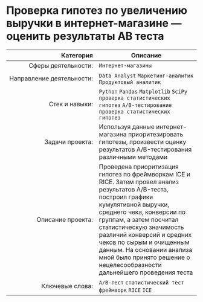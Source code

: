 # Проверка гипотез по увеличению выручки в интернет-магазине — оценить результаты AB теста

| Категория               | Описание |
| --------------------: | ---|
|Сферы&nbsp;деятельности:|`Интернет-магазины`|
|Направление&nbsp;деятельности:|`Data Analyst` `Маркетинг-аналитик` `Продуктовый аналитик`|
|Стек&nbsp;и&nbsp;навыки:|`Python` `Pandas` `Matplotlib` `SciPy` `проверка статистических гипотез` `A/B-тестирование` `проверка статистических гипотез`|
|Задачи&nbsp;проекта:|Используя данные интернет-магазина приоритезировать гипотезы, произвести оценку результатов A/B-тестирования различными методами|
|Описание&nbsp;проекта:|Проведена приоритизация гипотез по фреймворкам ICE и RICE. Затем провел анализ результатов A/B-теста, построил графики кумулятивной выручки, среднего чека, конверсии по группам, а затем посчитал статистическую значимость различий конверсий и средних чеков по сырым и очищенным данным. На основании анализа мной было принято решение о нецелесообразности дальнейшего проведения теста|
|Ключевые&nbsp;слова:|`A/B-тест` `статистический тест` `фреймворк` `RICE` `ICE`|
